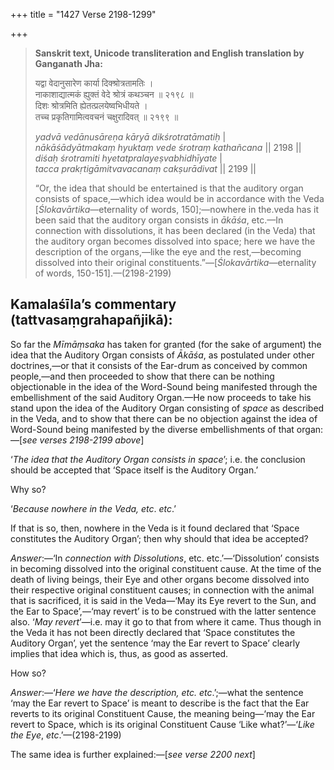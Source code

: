 +++
title = "1427 Verse 2198-1299"

+++
> **Sanskrit text, Unicode transliteration and English translation by Ganganath Jha:** 
>
> यद्वा वेदानुसारेण कार्या दिक्श्रोत्रतामतिः ।  
> नाकाशाद्यात्मकं ह्युक्तं वेदे श्रोत्रं कथञ्चन ॥ २१९८ ॥  
> दिशः श्रोत्रमिति ह्येतत्प्रलयेष्वभिधीयते ।  
> तच्च प्रकृतिगामित्ववचनं चक्षुरादिवत् ॥ २१९९ ॥ 
>
> *yadvā vedānusāreṇa kāryā dikśrotratāmatiḥ* \|  
> *nākāśādyātmakaṃ hyuktaṃ vede śrotraṃ kathañcana* \|\| 2198 \|\|  
> *diśaḥ śrotramiti hyetatpralayeṣvabhidhīyate* \|  
> *tacca prakṛtigāmitvavacanaṃ cakṣurādivat* \|\| 2199 \|\| 
>
> “Or, the idea that should be entertained is that the auditory organ consists of space,—which idea would be in accordance with the Veda [*Ślokavārtika*—eternality of words, 150];—nowhere in the.veda has it been said that the auditory organ consists in *ākāśa*, etc.—In connection with dissolutions, it has been declared (in the Veda) that the auditory organ becomes dissolved into space; here we have the description of the organs,—like the eye and the rest,—becoming dissolved into their original constituents.”—[*Ślokavārtika*—eternality of words, 150-151].—(2198-2199)



## Kamalaśīla’s commentary (tattvasaṃgrahapañjikā):

So far the *Mīmāṃsaka* has taken for granted (for the sake of argument) the idea that the Auditory Organ consists of *Ākāśa*, as postulated under other doctrines,—or that it consists of the Ear-drum as conceived by common people,—and then proceeded to show that there can be nothing objectionable in the idea of the Word-Sound being manifested through the embellishment of the said Auditory Organ.—He now proceeds to take his stand upon the idea of the Auditory Organ consisting of *space* as described in the Veda, and to show that there can be no objection against the idea of Word-Sound being manifested by the diverse embellishments of that organ:—[*see verses 2198-2199 above*]

‘*The idea that the Auditory Organ consists in space*’; i.e. the conclusion should be accepted that ‘Space itself is the Auditory Organ.’

Why so?

‘*Because nowhere in the Veda, etc*. *etc*.’

If that is so, then, nowhere in the Veda is it found declared that ‘Space constitutes the Auditory Organ’; then why should that idea be accepted?

*Answer*:—‘In *connection with Dissolutions*, etc. etc.’—‘Dissolution’ consists in becoming dissolved into the original constituent cause. At the time of the death of living beings, their Eye and other organs become dissolved into their respective original constituent causes; in connection with the animal that is sacrificed, it is said in the Veda—‘May its Eye revert to the Sun, and the Ear to Space’,—‘may revert’ is to be construed with the latter sentence also. ‘*May revert*’—i.e. may it go to that from where it came. Thus though in the Veda it has not been directly declared that ‘Space constitutes the Auditory Organ’, yet the sentence ‘may the Ear revert to Space’ clearly implies that idea which is, thus, as good as asserted.

How so?

*Answer*:—‘*Here we have the description, etc. etc*.’;—what the sentence ‘may the Ear revert to Space’ is meant to describe is the fact that the Ear reverts to its original Constituent Cause, the meaning being—‘may the Ear revert to Space, which is its original Constituent Cause ‘Like what?’—‘*Like the Eye*, *etc*.’—(2198-2199)

The same idea is further explained:—[*see verse 2200 next*]


